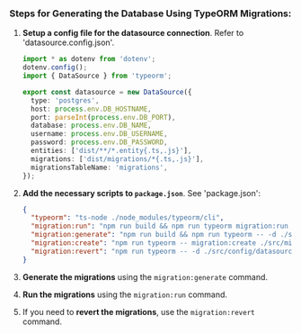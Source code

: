 ### Steps for Generating the Database Using TypeORM Migrations:

1. **Setup a config file for the datasource connection**. Refer to 'datasource.config.json'.

   ```typescript
   import * as dotenv from 'dotenv';
   dotenv.config();
   import { DataSource } from 'typeorm';

   export const datasource = new DataSource({
     type: 'postgres',
     host: process.env.DB_HOSTNAME,
     port: parseInt(process.env.DB_PORT),
     database: process.env.DB_NAME,
     username: process.env.DB_USERNAME,
     password: process.env.DB_PASSWORD,
     entities: ['dist/**/*.entity{.ts,.js}'],
     migrations: ['dist/migrations/*{.ts,.js}'],
     migrationsTableName: 'migrations',
   });
   ```

2. **Add the necessary scripts to `package.json`**. See 'package.json':

   ```json
   {
     "typeorm": "ts-node ./node_modules/typeorm/cli",
     "migration:run": "npm run build && npm run typeorm migration:run -- -d ./src/config/datasource.config.ts",
     "migration:generate": "npm run build && npm run typeorm -- -d ./src/config/datasource.config.ts migration:generate",
     "migration:create": "npm run typeorm -- migration:create ./src/migrations/$npm_config_name",
     "migration:revert": "npm run typeorm -- -d ./src/config/datasource.config.ts migration:revert"
   }
   ```

3. **Generate the migrations** using the `migration:generate` command.
4. **Run the migrations** using the `migration:run` command.
5. If you need to **revert the migrations**, use the `migration:revert` command.
